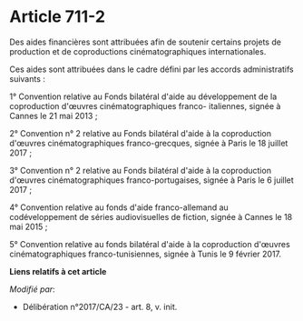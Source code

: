 # Article 711-2

Des aides financières sont attribuées afin de soutenir certains projets de production et de coproductions cinématographiques
internationales.

Ces aides sont attribuées dans le cadre défini par les accords administratifs suivants :

1° Convention relative au Fonds bilatéral d'aide au développement de la coproduction d'œuvres cinématographiques franco-
italiennes, signée à Cannes le 21 mai 2013 ;

2° Convention n° 2 relative au Fonds bilatéral d'aide à la coproduction d'œuvres cinématographiques franco-grecques, signée à
Paris le 18 juillet 2017 ;

3° Convention n° 2 relative au Fonds bilatéral d'aide à la coproduction d'œuvres cinématographiques franco-portugaises,
signée à Paris le 6 juillet 2017 ;

4° Convention relative au fonds d'aide franco-allemand au codéveloppement de séries audiovisuelles de fiction, signée à
Cannes le 18 mai 2015 ;

5° Convention relative au fonds bilatéral d'aide à la coproduction d'œuvres cinématographiques franco-tunisiennes, signée à
Tunis le 9 février 2017.

**Liens relatifs à cet article**

_Modifié par_:

  - Délibération n°2017/CA/23 - art. 8, v. init.
